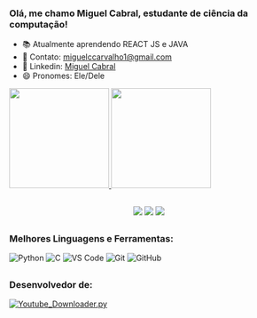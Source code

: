 ### Olá, me chamo Miguel Cabral, estudante de ciência da computação!

  
- 📚 Atualmente aprendendo REACT JS e JAVA
- 📲 Contato: [miguelccarvalho1@gmail.com](mailto:miguelccarvalho1@gmail.com)
- 📶 Linkedin: [Miguel Cabral](https://www.linkedin.com/in/miguel-cabral-b402b1205/)
- 😄 Pronomes: Ele/Dele

<div align="left">
  <a href="https://github.com/Miguel-sdj">
  <img height="180em" src="https://github-readme-stats.vercel.app/api?username=miguel-sdj&show_icons=true&theme=radical&include_all_commits=true&count_private=true"/>
  <img height="180em" src="https://github-readme-stats.vercel.app/api/top-langs/?username=miguel-sdj&layout=compact&langs_count=7&theme=radical"/>
</div>

##
  
  
<div align="center">
  <a href="https://www.instagram.com/miguelcabralc" target="_blank"><img src="https://img.shields.io/badge/Instagram-E4405F?style=for-the-badge&logo=instagram&logoColor=white" target="_blank"></a>
  <a href = "mailto:miguelccarvalho1@gmail.com"><img src="https://img.shields.io/badge/Gmail-D14836?style=for-the-badge&logo=gmail&logoColor=white" target="_blank"></a>
  <a href="https://www.linkedin.com/in/miguel-cabral-b402b1205" target="_blank"><img src="https://img.shields.io/badge/-LinkedIn-%230077B5?style=for-the-badge&logo=linkedin&logoColor=white" target="_blank"></a> 

</div>
  
##
### Melhores Linguagens e Ferramentas:
![Python](https://img.shields.io/badge/Python-3776ab?style=for-the-badge&logo=python&logoColor=white)
![C](https://img.shields.io/badge/C-00599C?style=for-the-badge&logo=c&logoColor=white)
![VS Code](https://img.shields.io/badge/VS%20Code-007acc?style=for-the-badge&logo=visual-studio-code&logoColor=white)
![Git](https://img.shields.io/badge/Git-f05032?style=for-the-badge&logo=git&logoColor=white)
![GitHub](https://img.shields.io/badge/GitHub-181717?style=for-the-badge&logo=github&logoColor=white)
  
##
### Desenvolvedor de:
[![Youtube_Downloader.py](https://github-readme-stats.vercel.app/api/pin/?username=Miguel-sdj&repo=Youtube_Downloader.py&title_color=C9D1D9&icon_color=8B949E&text_color=8B949E&bg_color=0D1117)](https://github.com/Miguel-sdj/Youtube_Downloader.py)

